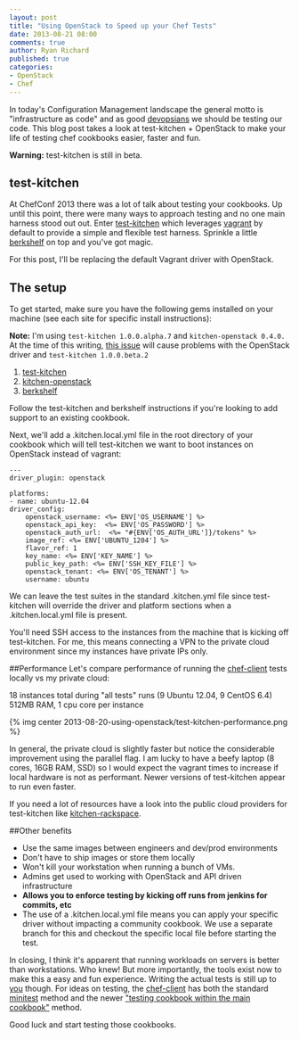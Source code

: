 ```yaml
---
layout: post
title: "Using OpenStack to Speed up your Chef Tests"
date: 2013-08-21 08:00
comments: true
author: Ryan Richard
published: true
categories: 
- OpenStack
- Chef
---
```

In today's Configuration Management landscape the general motto is "infrastructure as code" and as good [devopsians](http://www.youtube.com/watch?v=Md1MDHroXGU) we should be testing our code. This blog post takes a look at test-kitchen + OpenStack to make your life of testing chef cookbooks easier, faster and fun.<!--More-->

**Warning:** test-kitchen is still in beta.

## test-kitchen
At ChefConf 2013 there was a lot of talk about testing your cookbooks. Up until this point, there were many ways to approach testing and no one main harness stood out out. Enter [test-kitchen](https://github.com/opscode/test-kitchen) which leverages [vagrant](http://www.vagrantup.com/) by default to provide a simple and flexible test harness. Sprinkle a little [berkshelf](http://berkshelf.com/) on top and you've got magic.

For this post, I'll be replacing the default Vagrant driver with OpenStack.

## The setup
To get started, make sure you have the following gems installed on your machine (see each site for specific install instructions):

**Note:** I'm using `test-kitchen 1.0.0.alpha.7` and `kitchen-openstack 0.4.0.` At the time of this writing, [this issue](https://github.com/opscode/test-kitchen/commit/d1f3134181bce6467f21c00726c03d6c0ba43674) will cause problems with the OpenStack driver and `test-kitchen 1.0.0.beta.2`

1. [test-kitchen](https://github.com/opscode/test-kitchen)
1. [kitchen-openstack](https://github.com/RoboticCheese/kitchen-openstack)
1. [berkshelf](https://github.com/RiotGames/berkshelf)

Follow the test-kitchen and berkshelf instructions if you're looking to add support to an existing cookbook.

Next, we'll add a .kitchen.local.yml file in the root directory of your cookbook which will tell test-kitchen we want to boot instances on OpenStack instead of vagrant:

    ---
	driver_plugin: openstack

	platforms:
	- name: ubuntu-12.04
  	driver_config:
    	openstack_username: <%= ENV['OS_USERNAME'] %>
    	openstack_api_key:  <%= ENV['OS_PASSWORD'] %>
    	openstack_auth_url:  <%= "#{ENV['OS_AUTH_URL']}/tokens" %>
    	image_ref: <%= ENV['UBUNTU_1204'] %>
    	flavor_ref: 1
    	key_name: <%= ENV['KEY_NAME'] %>
    	public_key_path: <%= ENV['SSH_KEY_FILE'] %>
    	openstack_tenant: <%= ENV['OS_TENANT'] %>
    	username: ubuntu

We can leave the test suites in the standard .kitchen.yml file since test-kitchen will override the driver and platform sections when a .kitchen.local.yml file is present.

You'll need SSH access to the instances from the machine that is kicking off test-kitchen. For me, this means connecting a VPN to the private cloud environment since my instances have private IPs only.

##Performance
Let's compare performance of running the [chef-client](https://github.com/opscode-cookbooks/chef-client) tests locally vs my private cloud:

18 instances total during "all tests" runs (9 Ubuntu 12.04, 9 CentOS 6.4)
512MB RAM, 1 cpu core per instance

{% img center 2013-08-20-using-openstack/test-kitchen-performance.png %}

In general, the private cloud is slightly faster but notice the considerable improvement using the parallel flag. I am lucky to have a beefy laptop (8 cores, 16GB RAM, SSD) so I would expect the vagrant times to increase if local hardware is not as performant. Newer versions of test-kitchen appear to run even faster.

If you need a lot of resources have a look into the public cloud providers for test-kitchen like [kitchen-rackspace](https://github.com/RoboticCheese/kitchen-rackspace).

##Other benefits

 - Use the same images between engineers and dev/prod environments
 - Don't have to ship images or store them locally
 - Won't kill your workstation when running a bunch of VMs.
 - Admins get used to working with OpenStack and API driven infrastructure
 - **Allows you to enforce testing by kicking off runs from jenkins for commits, etc**
 - The use of a .kitchen.local.yml file means you can apply your specific driver without impacting a community cookbook. We use a separate branch for this and checkout the specific local file before starting the test.

In closing, I think it's apparent that running workloads on servers is better than workstations. Who knew! But more importantly, the tools exist now to make this a easy and fun experience. Writing the actual tests is still up to [you](http://devopsreactions.tumblr.com/post/52368854242/writing-unit-tests) though. 
For ideas on testing, the [chef-client](https://github.com/opscode-cookbooks/chef-client) has both the standard [minitest](https://github.com/opscode-cookbooks/chef-client/tree/master/files/default/tests/minitest) method and the newer ["testing cookbook within the main cookbook"](https://github.com/opscode-cookbooks/chef-client/tree/master/test/cookbooks/chef-client_test) method.

Good luck and start testing those cookbooks.